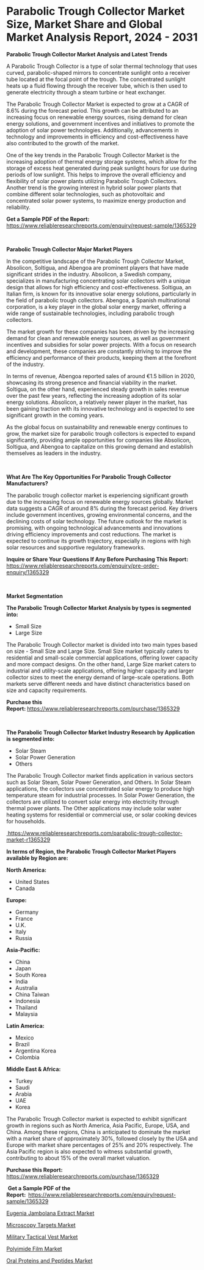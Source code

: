 <p><h1>Parabolic Trough Collector Market Size, Market Share and Global Market Analysis Report, 2024 - 2031</h1></p><p><strong>Parabolic Trough Collector Market Analysis and Latest Trends</strong></p>
<p><p>A Parabolic Trough Collector is a type of solar thermal technology that uses curved, parabolic-shaped mirrors to concentrate sunlight onto a receiver tube located at the focal point of the trough. The concentrated sunlight heats up a fluid flowing through the receiver tube, which is then used to generate electricity through a steam turbine or heat exchanger.</p><p>The Parabolic Trough Collector Market is expected to grow at a CAGR of 8.6% during the forecast period. This growth can be attributed to an increasing focus on renewable energy sources, rising demand for clean energy solutions, and government incentives and initiatives to promote the adoption of solar power technologies. Additionally, advancements in technology and improvements in efficiency and cost-effectiveness have also contributed to the growth of the market.</p><p>One of the key trends in the Parabolic Trough Collector Market is the increasing adoption of thermal energy storage systems, which allow for the storage of excess heat generated during peak sunlight hours for use during periods of low sunlight. This helps to improve the overall efficiency and flexibility of solar power plants utilizing Parabolic Trough Collectors. Another trend is the growing interest in hybrid solar power plants that combine different solar technologies, such as photovoltaic and concentrated solar power systems, to maximize energy production and reliability.</p></p>
<p><strong>Get a Sample PDF of the Report:&nbsp;</strong> <a href="https://www.reliableresearchreports.com/enquiry/request-sample/1365329">https://www.reliableresearchreports.com/enquiry/request-sample/1365329</a></p>
<p>&nbsp;</p>
<p><strong>Parabolic Trough Collector Major Market Players</strong></p>
<p><p>In the competitive landscape of the Parabolic Trough Collector Market, Absolicon, Soltigua, and Abengoa are prominent players that have made significant strides in the industry. Absolicon, a Swedish company, specializes in manufacturing concentrating solar collectors with a unique design that allows for high efficiency and cost-effectiveness. Soltigua, an Italian firm, is known for its innovative solar energy solutions, particularly in the field of parabolic trough collectors. Abengoa, a Spanish multinational corporation, is a key player in the global solar energy market, offering a wide range of sustainable technologies, including parabolic trough collectors.</p><p>The market growth for these companies has been driven by the increasing demand for clean and renewable energy sources, as well as government incentives and subsidies for solar power projects. With a focus on research and development, these companies are constantly striving to improve the efficiency and performance of their products, keeping them at the forefront of the industry.</p><p>In terms of revenue, Abengoa reported sales of around €1.5 billion in 2020, showcasing its strong presence and financial viability in the market. Soltigua, on the other hand, experienced steady growth in sales revenue over the past few years, reflecting the increasing adoption of its solar energy solutions. Absolicon, a relatively newer player in the market, has been gaining traction with its innovative technology and is expected to see significant growth in the coming years.</p><p>As the global focus on sustainability and renewable energy continues to grow, the market size for parabolic trough collectors is expected to expand significantly, providing ample opportunities for companies like Absolicon, Soltigua, and Abengoa to capitalize on this growing demand and establish themselves as leaders in the industry.</p></p>
<p>&nbsp;</p>
<p><strong>What Are The Key Opportunities For Parabolic Trough Collector Manufacturers?</strong></p>
<p><p>The parabolic trough collector market is experiencing significant growth due to the increasing focus on renewable energy sources globally. Market data suggests a CAGR of around 8% during the forecast period. Key drivers include government incentives, growing environmental concerns, and the declining costs of solar technology. The future outlook for the market is promising, with ongoing technological advancements and innovations driving efficiency improvements and cost reductions. The market is expected to continue its growth trajectory, especially in regions with high solar resources and supportive regulatory frameworks.</p></p>
<p><strong>Inquire or Share Your Questions If Any Before Purchasing This Report:</strong> <a href="https://www.reliableresearchreports.com/enquiry/pre-order-enquiry/1365329">https://www.reliableresearchreports.com/enquiry/pre-order-enquiry/1365329</a></p>
<p>&nbsp;</p>
<p><strong>Market Segmentation</strong></p>
<p><strong>The Parabolic Trough Collector Market Analysis by types is segmented into:</strong></p>
<p><ul><li>Small Size</li><li>Large Size</li></ul></p>
<p><p>The Parabolic Trough Collector market is divided into two main types based on size - Small Size and Large Size. Small Size market typically caters to residential and small-scale commercial applications, offering lower capacity and more compact designs. On the other hand, Large Size market caters to industrial and utility-scale applications, offering higher capacity and larger collector sizes to meet the energy demand of large-scale operations. Both markets serve different needs and have distinct characteristics based on size and capacity requirements.</p></p>
<p><strong>Purchase this Report:&nbsp;</strong><a href="https://www.reliableresearchreports.com/purchase/1365329">https://www.reliableresearchreports.com/purchase/1365329</a></p>
<p>&nbsp;</p>
<p><strong>The Parabolic Trough Collector Market Industry Research by Application is segmented into:</strong></p>
<p><ul><li>Solar Steam</li><li>Solar Power Generation</li><li>Others</li></ul></p>
<p><p>The Parabolic Trough Collector market finds application in various sectors such as Solar Steam, Solar Power Generation, and Others. In Solar Steam applications, the collectors use concentrated solar energy to produce high temperature steam for industrial processes. In Solar Power Generation, the collectors are utilized to convert solar energy into electricity through thermal power plants. The Other applications may include solar water heating systems for residential or commercial use, or solar cooking devices for households.</p></p>
<p><a href="https://www.reliableresearchreports.com/parabolic-trough-collector-market-r1365329">&nbsp;https://www.reliableresearchreports.com/parabolic-trough-collector-market-r1365329</a></p>
<p><strong>In terms of Region, the Parabolic Trough Collector Market Players available by Region are:</strong></p>
<p>
    <p> <strong> North America: </strong>
        <ul>
            <li>United States</li>
            <li>Canada</li>
        </ul>
        </p> 
    <p> <strong> Europe: </strong>
        <ul>
            <li>Germany</li>
            <li>France</li>
            <li>U.K.</li>
            <li>Italy</li>
            <li>Russia</li>
        </ul>
        </p> 
    <p> <strong> Asia-Pacific: </strong>
        <ul>
            <li>China</li>
            <li>Japan</li>
            <li>South Korea</li>
            <li>India</li>
            <li>Australia</li>
            <li>China Taiwan</li>
            <li>Indonesia</li>
            <li>Thailand</li>
            <li>Malaysia</li>
        </ul>
        </p> 
    <p> <strong> Latin America: </strong>
        <ul>
            <li>Mexico</li>
            <li>Brazil</li>
            <li>Argentina Korea</li>
            <li>Colombia</li>
        </ul>
        </p> 
    <p> <strong> Middle East & Africa: </strong>
        <ul>
            <li>Turkey</li>
            <li>Saudi</li>
            <li>Arabia</li>
            <li>UAE</li>
            <li>Korea</li>
        </ul>
    </p>
    </p>
<p><p>The Parabolic Trough Collector market is expected to exhibit significant growth in regions such as North America, Asia Pacific, Europe, USA, and China. Among these regions, China is anticipated to dominate the market with a market share of approximately 30%, followed closely by the USA and Europe with market share percentages of 25% and 20% respectively. The Asia Pacific region is also expected to witness substantial growth, contributing to about 15% of the overall market valuation.</p></p>
<p><strong>Purchase this Report: </strong><a href="https://www.reliableresearchreports.com/purchase/1365329">https://www.reliableresearchreports.com/purchase/1365329</a></p>
<p>&nbsp;<strong>Get a Sample PDF of the Report:&nbsp;&nbsp;</strong><a href="https://www.reliableresearchreports.com/enquiry/request-sample/1365329">https://www.reliableresearchreports.com/enquiry/request-sample/1365329</a></p>
<p><strong></strong></p>
<p><p><a href="https://github.com/fkhcgcyl33/Market-Research-Report-List-1/blob/main/eugenia-jambolana-extract-market.md">Eugenia Jambolana Extract Market</a></p><p><a href="https://issuu.com/reportprime-2/docs/microscopy-targets-market-size-2030.pptx">Microscopy Targets Market</a></p><p><a href="https://www.linkedin.com/pulse/global-military-tactical-vest-market-trends-insights-growth-ynmee?trackingId=dMNLrn5cdJrNvmlJYqFleg%3D%3D">Military Tactical Vest Market</a></p><p><a href="https://www.linkedin.com/pulse/polyimide-film-market-size-growth-trends-statistics-smdje?trackingId=70NNvp4dtdYQQKeS98kztg%3D%3D">Polyimide Film Market</a></p><p><a href="https://github.com/ctanaka235/Market-Research-Report-List-1/blob/main/oral-proteins-and-peptides-market.md">Oral Proteins and Peptides Market</a></p></p>